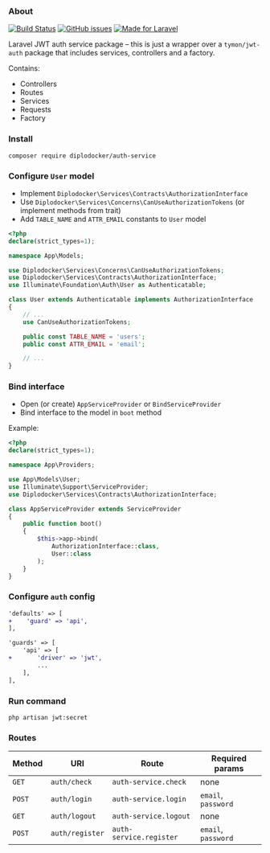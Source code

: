 ### About

[![Build Status](https://travis-ci.org/diplodocker/auth-service.svg?branch=master)](https://travis-ci.org/diplodocker/auth-service)
[![GitHub issues](https://img.shields.io/github/issues/diplodocker/auth-service.svg)](https://github.com/diplodocker/auth-service/issues)
[![Made for Laravel](https://img.shields.io/badge/made%20for-laravel-orange.svg?style=flat&logo=Laravel)](https://laravel.com/)


Laravel JWT auth service package – this is just a wrapper over a `tymon/jwt-auth` package that includes services, controllers and a factory.

Contains:

* Controllers
* Routes
* Services
* Requests
* Factory


### Install

```
composer require diplodocker/auth-service
```

### Configure `User` model
* Implement `Diplodocker\Services\Contracts\AuthorizationInterface`
* Use `Diplodocker\Services\Concerns\CanUseAuthorizationTokens` (or implement methods from trait)
* Add `TABLE_NAME` and `ATTR_EMAIL` constants to `User` model

```php
<?php
declare(strict_types=1);

namespace App\Models;

use Diplodocker\Services\Concerns\CanUseAuthorizationTokens;
use Diplodocker\Services\Contracts\AuthorizationInterface;
use Illuminate\Foundation\Auth\User as Authenticatable;

class User extends Authenticatable implements AuthorizationInterface
{
    // ...
    use CanUseAuthorizationTokens;

    public const TABLE_NAME = 'users';
    public const ATTR_EMAIL = 'email';

    // ...
}
```
### Bind interface

* Open (or create) `AppServiceProvider` or `BindServiceProvider`
* Bind interface to the model in `boot` method

Example:

```php
<?php
declare(strict_types=1);

namespace App\Providers;

use App\Models\User;
use Illuminate\Support\ServiceProvider;
use Diplodocker\Services\Contracts\AuthorizationInterface;

class AppServiceProvider extends ServiceProvider
{
    public function boot()
    {
        $this->app->bind(
            AuthorizationInterface::class,
            User::class
        );
    }
}
```

### Configure `auth` config

```diff
'defaults' => [
+    'guard' => 'api',
],
```

```diff
'guards' => [
    'api' => [
+       'driver' => 'jwt',
        ...
    ],
],
```

### Run command

```
php artisan jwt:secret
```

### Routes

| Method | URI | Route| Required params|
|--|--|--|--|
| `GET`| `auth/check`    | `auth-service.check`    | none |
| `POST`| `auth/login`    | `auth-service.login`    | `email`, `password` |
| `GET`| `auth/logout`   | `auth-service.logout`   | none |
| `POST`| `auth/register` | `auth-service.register` | `email`, `password` |
